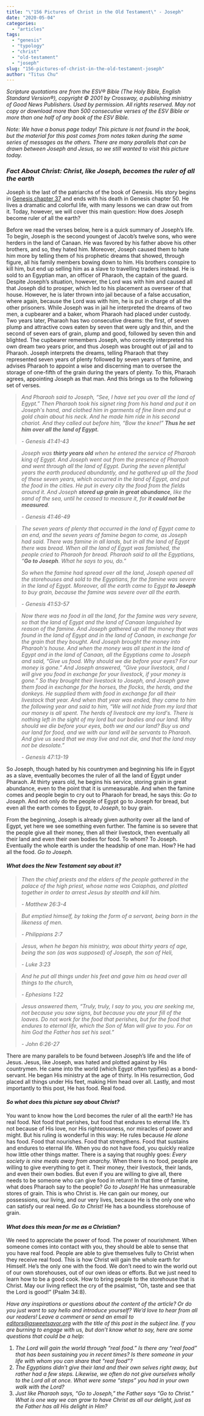 ```yaml
---
title: "\"156 Pictures of Christ in the Old Testament\" - Joseph"
date: "2020-05-04"
categories: 
  - "articles"
tags: 
  - "genesis"
  - "typology"
  - "christ"
  - "old-testament"
  - "joseph"
slug: "156-pictures-of-christ-in-the-old-testament-joseph"
author: "Titus Chu"
---
```


_Scripture quotations are from the ESV® Bible (The Holy Bible, English Standard Version®), copyright © 2001 by Crossway, a publishing ministry of Good News Publishers. Used by permission. All rights reserved. May not copy or download more than 500 consecutive verses of the ESV Bible or more than one half of any book of the ESV Bible._

_Note: We have a bonus page today! This picture is not found in the book, but the material for this post comes from notes taken during the same series of messages as the others. There are many parallels that can be drawn between Joseph and Jesus, so we still wanted to visit this picture today._ 

### **_Fact About Christ_**_: Christ, like Joseph, becomes the ruler of all the earth_

Joseph is the last of the patriarchs of the book of Genesis. His story begins in [Genesis chapter 37](https://www.biblegateway.com/passage/?search=Genesis%2037&version=ESV) and ends with his death in Genesis chapter 50. He lives a dramatic and colorful life, with many lessons we can draw out from it. Today, however, we will cover this main question: How does Joseph become ruler of all the earth? 

Before we read the verses below, here is a quick summary of Joseph’s life. To begin, Joseph is the second youngest of Jacob’s twelve sons, who were herders in the land of Canaan. He was favored by his father above his other brothers, and so, they hated him. Moreover, Joseph caused them to hate him more by telling them of his prophetic dreams that showed, through figure, all his family members bowing down to him. His brothers conspire to kill him, but end up selling him as a slave to travelling traders instead. He is sold to an Egyptian man, an officer of Pharaoh, the captain of the guard. Despite Joseph’s situation, however, the Lord was with him and caused all that Joseph did to prosper, which led to his placement as overseer of that house. However, he is later thrown into jail because of a false accusation, where again, because the Lord was with him, he is put in charge of all the other prisoners. While Joseph was in jail he interpreted the dreams of two men, a cupbearer and a baker, whom Pharaoh had placed under custody. Two years later, Pharaoh has two consecutive dreams: the first, of seven plump and attractive cows eaten by seven that were ugly and thin, and the second of seven ears of grain, plump and good, followed by seven thin and blighted. The cupbearer remembers Joseph, who correctly interpreted his own dream two years prior, and thus Joseph was brought out of jail and to Pharaoh. Joseph interprets the dreams, telling Pharaoh that they represented seven years of plenty followed by seven years of famine, and advises Pharaoh to appoint a wise and discerning man to oversee the storage of one-fifth of the grain during the years of plenty. To this, Pharaoh agrees, appointing Joseph as that man. And this brings us to the following set of verses.

> _And Pharaoh said to Joseph, “See, I have set you over all the land of Egypt.” Then Pharaoh took his signet ring from his hand and put it on Joseph's hand, and clothed him in garments of fine linen and put a gold chain about his neck. And he made him ride in his second chariot. And they called out before him, “Bow the knee!”_ **_Thus he set him over all the land of Egypt._**
> 
> _\- Genesis 41:41-43_

> _Joseph was_ **_thirty years old_** _when he entered the service of Pharaoh king of Egypt. And Joseph went out from the presence of Pharaoh and went through all the land of Egypt. During the seven plentiful years the earth produced abundantly, and he gathered up all the food of these seven years, which occurred in the land of Egypt, and put the food in the cities. He put in every city the food from the fields around it. And Joseph_ **_stored up grain in great abundance_**_, like the sand of the sea, until he ceased to measure it, for_ **_it could not be measured_**_._
> 
> _\- Genesis 41:46-49_

> _The seven years of plenty that occurred in the land of Egypt came to an end, and the seven years of famine began to come, as Joseph had said. There was famine in all lands, but in all the land of Egypt there was bread. When all the land of Egypt was famished, the people cried to Pharaoh for bread. Pharaoh said to all the Egyptians, “_**_Go to Joseph_**_. What he says to you, do.”_
> 
> _So when the famine had spread over all the land, Joseph opened all the storehouses and sold to the Egyptians, for the famine was severe in the land of Egypt. Moreover, all the earth came to Egypt_ **_to Joseph_** _to buy grain, because the famine was severe over all the earth._
> 
> _\- Genesis 41:53-57_

> _Now there was no food in all the land, for the famine was very severe, so that the land of Egypt and the land of Canaan languished by reason of the famine. And Joseph gathered up all the money that was found in the land of Egypt and in the land of Canaan, in exchange for the grain that they bought. And Joseph brought the money into Pharaoh's house. And when the money was all spent in the land of Egypt and in the land of Canaan, all the Egyptians came to Joseph and said, “Give us food. Why should we die before your eyes? For our money is gone.” And Joseph answered, “Give your livestock, and I will give you food in exchange for your livestock, if your money is gone.” So they brought their livestock to Joseph, and Joseph gave them food in exchange for the horses, the flocks, the herds, and the donkeys. He supplied them with food in exchange for all their livestock that year. And when that year was ended, they came to him the following year and said to him, “We will not hide from my lord that our money is all spent. The herds of livestock are my lord's. There is nothing left in the sight of my lord but our bodies and our land. Why should we die before your eyes, both we and our land? Buy us and our land for food, and we with our land will be servants to Pharaoh. And give us seed that we may live and not die, and that the land may not be desolate.”_
> 
> _\- Genesis 47:13-19_

So Joseph, though hated by his countrymen and beginning his life in Egypt as a slave, eventually becomes the ruler of all the land of Egypt under Pharaoh. At thirty years old, he begins his service, storing grain in great abundance, even to the point that it is unmeasurable. And when the famine comes and people begin to cry out to Pharaoh for bread, he says this: _Go to Joseph_. And not only do the people of Egypt go to Joseph for bread, but even all the earth comes to Egypt, _to Joseph_, to buy grain. 

From the beginning, Joseph is already given authority over all the land of Egypt, yet here we see something even further. The famine is so severe that the people give all their money, then all their livestock, then eventually all their land and even their own bodies for food. To whom? To Joseph. Eventually the whole earth is under the headship of one man. How? He had all the food. _Go to Joseph._

#### **_What does the New Testament say about it?_**

> _Then the chief priests and the elders of the people gathered in the palace of the high priest, whose name was Caiaphas, and plotted together in order to arrest Jesus by stealth and kill him._
> 
> _\- Matthew 26:3-4_

> _But emptied himself, by taking the form of a servant, being born in the likeness of men._
> 
> _\- Philippians 2:7_

> _Jesus, when he began his ministry, was about thirty years of age, being the son (as was supposed) of Joseph, the son of Heli,_
> 
> _\- Luke 3:23_

> _And he put all things under his feet and gave him as head over all things to the church,_
> 
> _\- Ephesians 1:22_

> _Jesus answered them, “Truly, truly, I say to you, you are seeking me, not because you saw signs, but because you ate your fill of the loaves. Do not work for the food that perishes, but for the food that endures to eternal life, which the Son of Man will give to you. For on him God the Father has set his seal.”_
> 
> _\- John 6:26-27_

There are many parallels to be found between Joseph’s life and the life of Jesus. Jesus, like Joseph, was hated and plotted against by His countrymen. He came into the world (which Egypt often typifies) as a bond-servant. He began His ministry at the age of thirty. In His resurrection, God placed all things under His feet, making Him head over all. Lastly, and most importantly to this post, He has food. Real food.

#### **_So what does this picture say about Christ?_** 

You want to know how the Lord becomes the ruler of all the earth? He has real food. Not food that perishes, but food that endures to eternal life. It’s not because of His love, nor His righteousness, nor miracles of power and might. But his ruling is wonderful in this way: He rules because _He alone_ has food. Food that nourishes. Food that strengthens. Food that sustains and endures to eternal life. When you do not have food, you quickly realize how little other things matter. There is a saying that roughly goes: _Every society is nine meals away from anarchy._ When there is no food, people are willing to give everything to get it. Their money, their livestock, their lands, and even their own bodies. But even if you are willing to give all, there needs to be someone who can give food in return! In that time of famine, what does Pharaoh say to the people? _Go to Joseph!_ He has unmeasurable stores of grain. This is who Christ is. He can gain our money, our possessions, our living, and our very lives, because He is the only one who can satisfy our real need. _Go to Christ!_ He has a boundless storehouse of grain. 

#### **_What does this mean for me as a Christian?_** 

We need to appreciate the power of food. The power of nourishment. When someone comes into contact with you, they should be able to sense that you have real food. People are able to give themselves fully to Christ when they receive real food. This is how Christ will gain the whole earth for Himself. He’s the only one with the food. We don’t need to win the world out of our own storehouses, out of our own ideas or efforts. But we just need to learn how to be a good cook. How to bring people to the storehouse that is Christ. May our living reflect the cry of the psalmist, “Oh, taste and see that the Lord is good!” (Psalm 34:8). 

_Have any inspirations or questions about the content of the article? Or do you just want to say hello and introduce yourself? We’d love to hear from all our readers! Leave a comment or send an email to editors@asweetsavor.org with the title of this post in the subject line. If you are burning to engage with us, but don’t know what to say, here are some questions that could be a help:_ 

1. _The Lord will gain the world through “real food.” Is there any “real food” that has been sustaining you in recent times? Is there someone in your life with whom you can share that “real food”?_
2. _The Egyptians didn’t give their land and their own selves right away, but rather had a few steps. Likewise, we often do not give ourselves wholly to the Lord all at once. What were some “steps” you had in your own walk with the Lord?_
3. _Just like Pharaoh says, “Go to Joseph,” the Father says “Go to Christ.” What is one way we can grow to have Christ as all our delight, just as the Father has all His delight in Him?_
